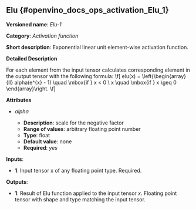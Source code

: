 ## Elu<a name="Elu"></a> {#openvino_docs_ops_activation_Elu_1}

**Versioned name**: *Elu-1*

**Category**: *Activation function*

**Short description**: Exponential linear unit element-wise activation function.

**Detailed Description**

For each element from the input tensor calculates corresponding
element in the output tensor with the following formula:
\f[
elu(x) = \left\{\begin{array}{ll}
    alpha(e^{x} - 1) \quad \mbox{if } x < 0 \\
    x \quad \mbox{if } x \geq  0
\end{array}\right.
\f]

**Attributes**

* *alpha*

  * **Description**: scale for the negative factor
  * **Range of values**: arbitrary floating point number
  * **Type**: float
  * **Default value**: none
  * **Required**: *yes*

**Inputs**:

*   **1**: Input tensor x of any floating point type. Required.

**Outputs**:

*   **1**: Result of Elu function applied to the input tensor *x*. Floating point tensor with shape and type matching the input tensor.
